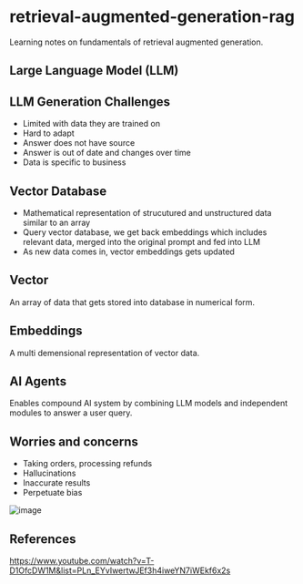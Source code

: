 # retrieval-augmented-generation-rag
Learning notes on fundamentals of retrieval augmented generation.

## Large Language Model (LLM)

## LLM Generation Challenges
- Limited with data they are trained on
- Hard to adapt
- Answer does not have source
- Answer is out of date and changes over time
- Data is specific to business

## Vector Database
- Mathematical representation of strucutured and unstructured data similar to an array
- Query vector database, we get back embeddings which includes relevant data, merged into the original prompt and fed into LLM 
- As new data comes in, vector embeddings gets updated

## Vector 
An array of data that gets stored into database in numerical form.

## Embeddings
A multi demensional representation of vector data.

## AI Agents
Enables compound AI system by combining LLM models and independent modules to answer a user query.

## Worries and concerns
- Taking orders, processing refunds
- Hallucinations
- Inaccurate results
- Perpetuate bias

![image](https://github.com/user-attachments/assets/6844de25-e1e5-423c-923c-5e6a7f154617)

## References
https://www.youtube.com/watch?v=T-D1OfcDW1M&list=PLn_EYvIwertwJEf3h4iweYN7iWEkf6x2s
